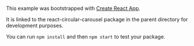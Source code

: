 This example was bootstrapped with [Create React App](https://github.com/facebook/create-react-app).

It is linked to the react-circular-carousel package in the parent directory for development purposes.

You can run `npm install` and then `npm start` to test your package.
